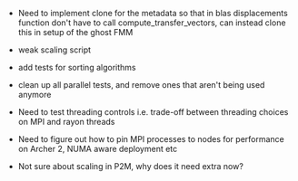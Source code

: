 - Need to implement clone for the metadata so that in blas displacements function don't have to call compute_transfer_vectors, can instead clone this in setup of the ghost FMM

- weak scaling script

- add tests for sorting algorithms

- clean up all parallel tests, and remove ones that aren't being used anymore

- Need to test threading controls i.e. trade-off between threading choices on MPI and rayon threads

- Need to figure out how to pin MPI processes to nodes for performance on Archer 2, NUMA aware deployment etc

- Not sure about scaling in P2M, why does it need extra now?
